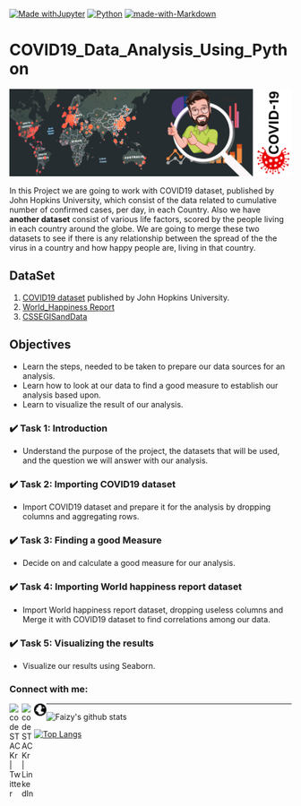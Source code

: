 [![Made withJupyter](https://img.shields.io/badge/Made%20with-Jupyter-orange?style=for-the-badge&logo=Jupyter)](https://jupyter.org/)
[![Python](https://img.shields.io/badge/python%20-%2314354C.svg?&style=for-the-badge&logo=python&logoColor=white)](https://www.python.org/downloads/)
[![made-with-Markdown](https://img.shields.io/badge/markdown-%23000000.svg?&style=for-the-badge&logo=markdown&logoColor=white)](http://commonmark.org)

# COVID19_Data_Analysis_Using_Python
<p align='center'>
  <a href="#"><img src= 'https://github.com/mohd-faizy/08P_COVID19_Data_Analysis_Using_Python/blob/master/Proj_img/head.jpeg'></a>
</p>
 
In this Project we are going to work with COVID19 dataset, published by John Hopkins University, which consist of the data related to cumulative number of confirmed cases, per day, in each Country. Also we have __another dataset__ consist of various life factors, scored by the people living in each country around the globe.  We are going to merge these two datasets to see if there is any relationship between the spread of the the virus in a country and how happy people are, living in that country.  

## DataSet
1. [COVID19 dataset](https://github.com/CSSEGISandData/COVID-19/blob/master/csse_covid_19_data/csse_covid_19_time_series/time_series_covid19_confirmed_global.csv) published by John Hopkins University.
2. [World_Happiness Report](https://github.com/mohd-faizy/08P_COVID19_Data_Analysis_Using_Python/blob/master/world_happiness_report_2019.csv)
3. [CSSEGISandData](https://github.com/CSSEGISandData)

## Objectives

- Learn the steps, needed to be taken to prepare our data sources for an analysis.
- Learn how to look at our data to find a good measure to establish our analysis based upon. 
- Learn to visualize the result of our analysis. 

### :heavy_check_mark: Task 1: Introduction
- Understand the purpose of the project, the datasets that will be used, and the question we will answer with our analysis.

### :heavy_check_mark: Task 2: Importing COVID19 dataset
- Import COVID19 dataset and prepare it for the analysis by dropping columns and aggregating rows.

### :heavy_check_mark: Task 3: Finding a good Measure
- Decide on and calculate a good measure for our analysis.

### :heavy_check_mark: Task 4: Importing World happiness report dataset
- Import World happiness report dataset, dropping useless columns and Merge it with COVID19 dataset to find correlations among our data.

### :heavy_check_mark: Task 5: Visualizing the results
- Visualize our results using Seaborn.


### Connect with me:


[<img align="left" alt="codeSTACKr | Twitter" width="22px" src="https://cdn.jsdelivr.net/npm/simple-icons@v3/icons/twitter.svg" />][twitter]
[<img align="left" alt="codeSTACKr | LinkedIn" width="22px" src="https://cdn.jsdelivr.net/npm/simple-icons@v3/icons/linkedin.svg" />][linkedin]
[<img align="left" alt="codeSTACKr.com" width="22px" src="https://raw.githubusercontent.com/iconic/open-iconic/master/svg/globe.svg" />][StackExchange AI]

[twitter]: https://twitter.com/F4izy
[linkedin]: https://www.linkedin.com/in/faizy-mohd-836573122/
[StackExchange AI]: https://ai.stackexchange.com/users/36737/cypher


---


![Faizy's github stats](https://github-readme-stats.vercel.app/api?username=mohd-faizy&show_icons=true)


[![Top Langs](https://github-readme-stats.vercel.app/api/top-langs/?username=mohd-faizy&layout=compact)](https://github.com/mohd-faizy/github-readme-stats)
